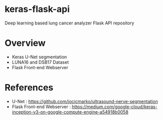# keras-flask-api
Deep learning based lung cancer analyzer Flask API repository

# Overview
* Keras U-Net segmentation
* LUNA16 and DSB17 Dataset
* Flask Front-end Webserver

# References
* U-Net : https://github.com/jocicmarko/ultrasound-nerve-segmentation
* Flask Front-end Webserver : https://medium.com/google-cloud/keras-inception-v3-on-google-compute-engine-a54918b0058
